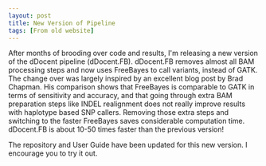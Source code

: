 ```yaml
---
layout: post
title: New Version of Pipeline
tags: [From old website]
---
```


After months of brooding over code and results, I'm releasing a new version of the dDocent pipeline (dDocent.FB).  dDocent.FB removes almost all BAM processing steps and now uses FreeBayes to call variants, instead of GATK.  The change over was largely inspired by an excellent blog post by Brad Chapman. His comparison shows that FreeBayes is comparable to GATK in terms of sensitivity and accuracy, and that going through extra BAM preparation steps like INDEL realignment does not really improve results with haplotype based SNP callers.  Removing those extra steps and switching to the faster FreeBayes saves considerable computation time.  dDocent.FB is about 10-50 times faster than the previous version!

The repository and User Guide have been updated for this new version.  I encourage you to try it out.
